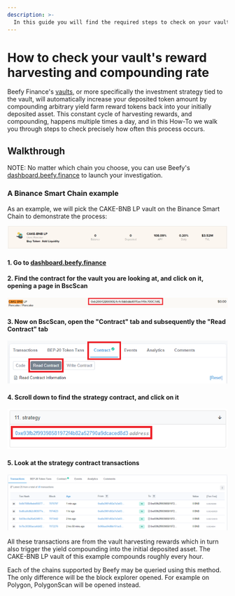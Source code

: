 ```yaml
---
description: >-
  In this guide you will find the required steps to check on your vault's harvesting and compounding rate.
---
```


# How to check your vault's reward harvesting and compounding rate

Beefy Finance's [vaults](../../faq/products/vaults.md), or more specifically the investment strategy tied to the vault, will automatically increase your deposited token amount by compounding arbitrary yield farm reward tokens back into your initially deposited asset. This constant cycle of harvesting rewards, and compounding, happens multiple times a day, and in this How-To we walk you through steps to check precisely how often this process occurs.

## Walkthrough

NOTE: No matter which chain you choose, you can use Beefy's [dashboard.beefy.finance](https://dashboard.beefy.finance) to launch your investigation.

### A Binance Smart Chain example

As an example, we will pick the CAKE-BNB LP vault on the Binance Smart Chain to demonstrate the process:

![Screenshot taken 5 May 2021](../../.gitbook/assets/cake-bnb-lp-2-5-2021.png)

#### 1. Go to [dashboard.beefy.finance](https://dashboard.beefy.finance)

#### 2. Find the contract for the vault you are looking at, and click on it, opening a page in BscScan

![](../../.gitbook/assets/cake-bnb-lp-vault-address.png)

#### 3. Now on BscScan, open the "Contract" tab and subsequently the "Read Contract" tab

![](../../.gitbook/assets/cake-bnb-lp-read-contract-tab.png)

#### 4. Scroll down to find the strategy contract, and click on it

![](../../.gitbook/assets/cake-bnb-lp-strategy-address.png)

#### 5. Look at the strategy contract transactions

![](../../.gitbook/assets/cake-bnb-lp-rate.png)

All these transactions are from the vault harvesting rewards which in turn also trigger the yield compounding into the initial deposited asset. The CAKE-BNB LP vault of this example compounds roughly every hour.

Each of the chains supported by Beefy may be queried using this method. The only difference will be the block explorer opened. For example on Polygon, PolygonScan will be opened instead.
